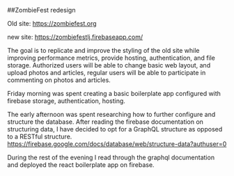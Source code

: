 ##ZombieFest redesign

Old site: https://zombiefest.org

new site: https://zombiefestlj.firebaseapp.com/

The goal is to replicate and improve the styling of the old site while improving performance metrics, provide hosting, authentication, and file storage. Authorized users will be able to change basic web layout, and upload photos and articles, regular users will be able to participate in commenting on photos and articles. 

Friday morning was spent creating a basic boilerplate app configured with firebase storage, authentication, hosting. 

The early afternoon was spent researching how to further configure and structure the database. After reading the firebase documentation on structuring data, I have decided to opt for a GraphQL structure as opposed to a RESTful structure. https://firebase.google.com/docs/database/web/structure-data?authuser=0

During the rest of the evening I read through the graphql documentation and deployed the react boilerplate app on firebase. 
